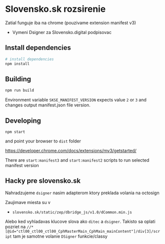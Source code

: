 # Slovensko.sk rozsirenie

Zatial funguje iba na chrome (pouzivame extension manifest v3)

- Vymeni Dsigner za Slovensko.digital podpisovac

## Install dependencies

```sh
# install dependencies
npm install
```

## Building

```sh
npm run build
```

Environment variable `SKSE_MANIFEST_VERSION` expects value `2` or `3`
and changes output manifest.json file version.

## Developing

```
npm start
```

and point your browser to `dist` folder

https://developer.chrome.com/docs/extensions/mv3/getstarted/

There are `start:manifest3` and `start:manifest2` scripts to run selected manifest version

## Hacky pre slovensko.sk

Nahradzujeme `dsigner` nasim adapterom ktory preklada volania na octosign

Zaujimave miesta su v

- `slovensko.sk/static/zep/dbridge_js/v1.0/dCommon.min.js`

Alebo ked vyhladavas klucove slova ako `ditec` a `dsigner`.
Takisto sa oplati pozriet na `//*[@id="ctl00_ctl00_ctl00_CphMasterMain_CphMain_mainContent"]/div[3]/script` tam je samotne volanie `DSigner` funkcie/classy
